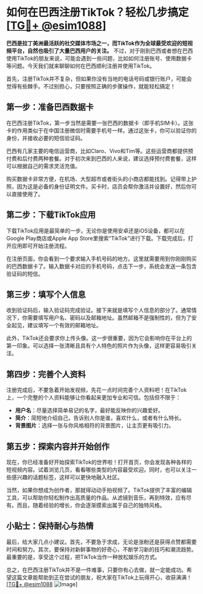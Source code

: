 # 如何在巴西注册TikTok？轻松几步搞定[[TG💪+ @esim1088](https://t.me/s/esim1088)]

**巴西是拉丁美洲最活跃的社交媒体市场之一，而TikTok作为全球最受欢迎的短视频平台，自然也吸引了大量巴西用户的关注。** 不过，对于刚到巴西或者想在巴西使用TikTok的朋友来说，可能会遇到一些问题，比如如何注册账号、使用数据卡等问题。今天我们就来聊聊如何在巴西顺利注册并使用TikTok。

首先，注册TikTok并不复杂，但如果你没有当地的电话号码或银行账户，可能会觉得有些棘手。不过别担心，只要按照正确的步骤操作，就能轻松搞定！

## 第一步：准备巴西数据卡

在巴西注册TikTok，第一步当然是需要一张巴西的数据卡（即手机SIM卡）。这张卡的作用类似于在中国注册微信时需要手机号一样。通过这张卡，你可以验证你的身份，并接收必要的短信验证码。

巴西有几家主要的电信运营商，比如Claro、Vivo和Tim等。这些运营商都提供预付费和后付费两种套餐。对于初次来到巴西的人来说，建议选择预付费套餐，这样可以根据自己的需求灵活充值。

购买数据卡非常方便，在机场、大型超市或者街头的小商店都能找到。记得带上护照，因为这是必备的身份证明文件。买卡时，店员会帮你激活并设置好，然后你可以直接使用了。

## 第二步：下载TikTok应用

下载TikTok应用是最简单的一步。无论你是使用安卓还是iOS设备，都可以在Google Play商店或Apple App Store里搜索“TikTok”进行下载。下载完成后，打开应用即可开始注册流程。

在注册页面，你会看到一个要求输入手机号码的地方。这里就需要用到你刚刚购买的巴西数据卡了。输入数据卡对应的手机号码，点击下一步，系统会发送一条包含验证码的短信。

## 第三步：填写个人信息

收到验证码后，输入验证码完成验证。接下来就是填写个人信息的部分了。通常情况下，你需要填写用户名、密码以及邮箱地址。虽然邮箱不是强制性的，但为了安全起见，建议填写一个有效的邮箱地址。

此外，TikTok还会要求你上传头像。这一步很重要，因为它会影响你在平台上的第一印象。可以选择一张清晰且具有个人特色的照片作为头像，这样更容易吸引关注。

## 第四步：完善个人资料

注册完成后，不要急着开始发视频，先花一点时间完善个人资料吧！在TikTok上，一个完整的个人资料能够让你看起来更加专业和可信。包括但不限于：

- **用户名**：尽量选择简单易记的名字，最好能反映你的兴趣爱好。
- **简介**：简短地介绍自己，告诉别人你是谁，喜欢什么，或者有什么特长。
- **背景图片**：选择一张与你风格相符的背景图片，让主页更有吸引力。

## 第五步：探索内容并开始创作

现在，你已经准备好开始探索TikTok的世界啦！打开首页，你会发现各种各样的短视频内容。试着浏览几页，看看哪些类型的内容最受欢迎。同时，也可以关注一些感兴趣的话题标签，这样可以更快地融入社区。

当然，如果你想成为创作者，那就得动动手拍视频了。TikTok提供了丰富的编辑工具，可以帮助你轻松制作出高质量的作品。从滤镜到音乐，再到特效，应有尽有。而且，随着经验的增长，你会逐渐摸索出属于自己的独特风格。

## 小贴士：保持耐心与热情

最后，给大家几点小建议。首先，不要急于求成，无论是涨粉还是获得点赞都需要时间和努力。其次，要保持对新鲜事物的好奇心，不断学习新的技巧和潮流趋势。最重要的是，享受这个过程，把TikTok当作一种放松娱乐的方式。

总之，在巴西注册TikTok并不是一件难事，只要你有心去做，就一定能成功。希望这篇文章能帮助到正在尝试的朋友，祝大家在TikTok上玩得开心，收获满满！[[TG💪+ @esim1088](https://t.me/s/esim1088) ![Image](https://i.postimg.cc/4NQfJmqS/Snipaste-2025-05-13-00-14-12.png)]